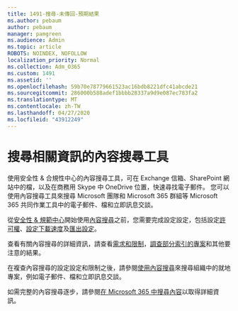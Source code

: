 ```yaml
---
title: 1491-搜尋-未傳回-預期結果
ms.author: pebaum
author: pebaum
manager: pamgreen
ms.audience: Admin
ms.topic: article
ROBOTS: NOINDEX, NOFOLLOW
localization_priority: Normal
ms.collection: Adm_O365
ms.custom: 1491
ms.assetid: ''
ms.openlocfilehash: 59b70e78779661523ac16bdb8221dfc41abcde21
ms.sourcegitcommit: 286000b588adef1bbbb28337a9d9e087ec783fa2
ms.translationtype: MT
ms.contentlocale: zh-TW
ms.lasthandoff: 04/27/2020
ms.locfileid: "43912249"
---
```

# <a name="content-search-tool-to-find-relevant-info"></a>搜尋相關資訊的內容搜尋工具

使用安全性 & 合規性中心的內容搜尋工具，可在 Exchange 信箱、SharePoint 網站中的檔，以及在商務用 Skype 中 OneDrive 位置，快速尋找電子郵件。 您可以使用內容搜尋工具來搜尋 Microsoft 團隊和 Microsoft 365 群組等 Microsoft 365 共同作業工具中的電子郵件、檔和立即訊息交談。


從[安全性 & 規範中心](https://sip.protection.office.com/homepage)開始使用[內容搜尋](https://sip.protection.office.com/contentsearchbeta?ContentOnly=1)之前，您需要完成設定設定，包括設定[許可權](https://docs.microsoft.com/office365/securitycompliance/permissions-filtering-for-content-search)、[設定下載速度](https://docs.microsoft.com/office365/securitycompliance/increase-download-speeds-when-exporting-ediscovery-results)及[匯出設定](https://docs.microsoft.com/office365/securitycompliance/disable-reports-when-you-export-content-search-results)。

查看有關內容搜尋的詳細資訊，請查看[需求和限制](https://docs.microsoft.com/office365/securitycompliance/limits-for-content-search)，[調查部分索引的專案](https://docs.microsoft.com/office365/securitycompliance/investigating-partially-indexed-items-in-ediscovery)和其他要注意的結果。

在複查內容搜尋的設定設定和限制之後，請參閱[使用內容搜尋</a>來搜尋組織中的就地專案，例如電子郵件、檔和立即訊息交談](https://docs.microsoft.com/office365/securitycompliance/content-search)。

如需完整的內容搜尋逐步，請參閱[在 Microsoft 365 中搜尋內容](https://docs.microsoft.com/office365/securitycompliance/search-for-content)以取得詳細資訊。
